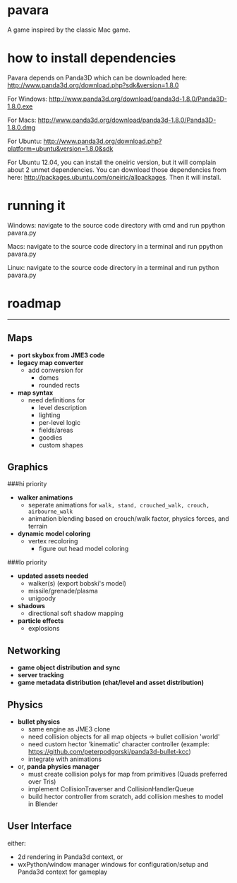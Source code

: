 pavara
======

A game inspired by the classic Mac game.

how to install dependencies
===========================

Pavara depends on Panda3D which can be downloaded here: http://www.panda3d.org/download.php?sdk&version=1.8.0

For Windows: http://www.panda3d.org/download/panda3d-1.8.0/Panda3D-1.8.0.exe

For Macs: http://www.panda3d.org/download/panda3d-1.8.0/Panda3D-1.8.0.dmg

For Ubuntu: http://www.panda3d.org/download.php?platform=ubuntu&version=1.8.0&sdk

For Ubuntu 12.04, you can install the oneiric version, but it will complain about 2 unmet dependencies. 
You can download those dependencies from here: http://packages.ubuntu.com/oneiric/allpackages. Then it will install.

running it
==========

Windows: navigate to the source code directory with cmd and run ppython pavara.py

Macs: navigate to the source code directory in a terminal and run ppython pavara.py

Linux: navigate to the source code directory in a terminal and run python pavara.py

roadmap
=======
* * * 
Maps
----
*   **port skybox from JME3 code**
*   **legacy map converter**
	*   add conversion for
		*   domes
		*   rounded rects
*   **map syntax**
	*   need definitions for
        *   level description
		*   lighting
		*   per-level logic
		*   fields/areas
		*   goodies
		*   custom shapes
		
Graphics
--------
###hi priority
*   **walker animations**
	*   seperate animations for `walk, stand, crouched_walk, crouch, airbourne_walk`
	*   animation blending based on crouch/walk factor, physics forces, and terrain
*   **dynamic model coloring**
    *   vertex recoloring
    	*	figure out head model coloring

###lo priority
*   **updated assets needed**
    *   walker(s) (export bobski's model)
	*   missile/grenade/plasma
	*   unigoody
*   **shadows**
    *   directional soft shadow mapping
*   **particle effects**
	* explosions
	
Networking
----------
*   **game object distribution and sync**
*   **server tracking**
*   **game metadata distribution (chat/level and asset distribution)**

Physics
-------
*   **bullet physics**
    *   same engine as JME3 clone
    *   need collision objects for all map objects -> bullet collision 'world'
    *   need custom hector 'kinematic' character controller (example: https://github.com/peterpodgorski/panda3d-bullet-kcc)
    *   integrate with animations
*   or, **panda physics manager**
    *   must create collision polys for map from primitives (Quads preferred over Tris)
    *   implement CollisionTraverser and CollisionHandlerQueue
    *   build hector controller from scratch, add collision meshes to model in Blender
    
User Interface
--------------
either:
*   2d rendering in Panda3d context, or
*   wxPython/window manager windows for configuration/setup and Panda3d context for gameplay
